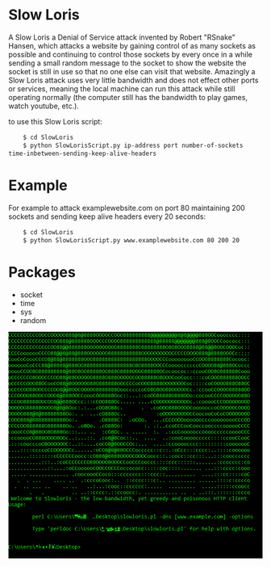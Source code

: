 # Slow Loris

A Slow Loris a Denial of Service attack invented by Robert "RSnake" Hansen, which attacks a website by gaining control 
of as many sockets as possible and continuing to control those sockets by every once in a while sending a small random 
message to the socket to show the website the socket is still in use so that no one else can visit that website. Amazingly a Slow Loris attack uses very 
little bandwidth and does not effect other ports or services, meaning the local machine can run this attack while still
operating normally (the computer still has the bandwidth to play games, watch youtube, etc.).

to use this Slow Loris script:

        $ cd SlowLoris
        $ python SlowLorisScript.py ip-address port number-of-sockets time-inbetween-sending-keep-alive-headers

# Example

For example to attack examplewebsite.com on port 80 maintaining 200 sockets and sending keep alive 
headers every 20 seconds:

        $ cd SlowLoris
        $ python SlowLorisScript.py www.examplewebsite.com 80 200 20

# Packages

- socket
- time
- sys
- random

![pre1.jpg](/images/slowLorisImage.png)